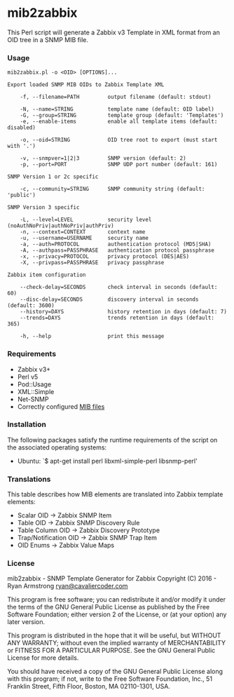 # mib2zabbix

This Perl script will generate a Zabbix v3 Template in XML format from an OID
tree in a SNMP MIB file.

### Usage

    mib2zabbix.pl -o <OID> [OPTIONS]...
        
    Export loaded SNMP MIB OIDs to Zabbix Template XML

        -f, --filename=PATH         output filename (default: stdout)
       
        -N, --name=STRING           template name (default: OID label)
        -G, --group=STRING          template group (default: 'Templates')
        -e, --enable-items          enable all template items (default: disabled)
        
        -o, --oid=STRING            OID tree root to export (must start with '.')
        
        -v, --snmpver=1|2|3         SNMP version (default: 2)
        -p, --port=PORT             SNMP UDP port number (default: 161)
        
    SNMP Version 1 or 2c specific

        -c, --community=STRING      SNMP community string (default: 'public')
        
    SNMP Version 3 specific

        -L, --level=LEVEL           security level (noAuthNoPriv|authNoPriv|authPriv)
        -n, --context=CONTEXT       context name
        -u, --username=USERNAME     security name
        -a, --auth=PROTOCOL         authentication protocol (MD5|SHA)
        -A, --authpass=PASSPHRASE   authentication protocol passphrase
        -x, --privacy=PROTOCOL      privacy protocol (DES|AES)
        -X, --privpass=PASSPHRASE   privacy passphrase

    Zabbix item configuration

        --check-delay=SECONDS       check interval in seconds (default: 60)
        --disc-delay=SECONDS        discovery interval in seconds (default: 3600)
        --history=DAYS              history retention in days (default: 7)
        --trends=DAYS               trends retention in days (default: 365)
        
        -h, --help                  print this message

### Requirements

* Zabbix v3+
* Perl v5
* Pod::Usage
* XML::Simple
* Net-SNMP
* Correctly configured [MIB files](http://net-snmp.sourceforge.net/tutorial/tutorial-5/commands/mib-options.html)

### Installation

The following packages satisfy the runtime requirements of the script on the
associated operating systems:

* Ubuntu: `$ apt-get install perl libxml-simple-perl libsnmp-perl'

### Translations

This table describes how MIB elements are translated into Zabbix template
elements:

* Scalar OID -> Zabbix SNMP Item
* Table OID -> Zabbix SNMP Discovery Rule
* Table Column OID -> Zabbix Discovery Prototype
* Trap/Notification OID -> Zabbix SNMP Trap Item 
* OID Enums -> Zabbix Value Maps

### License

mib2zabbix - SNMP Template Generator for Zabbix
Copyright (C) 2016 - Ryan Armstrong <ryan@cavaliercoder.com>

This program is free software; you can redistribute it and/or modify
it under the terms of the GNU General Public License as published by
the Free Software Foundation; either version 2 of the License, or
(at your option) any later version.

This program is distributed in the hope that it will be useful,
but WITHOUT ANY WARRANTY; without even the implied warranty of
MERCHANTABILITY or FITNESS FOR A PARTICULAR PURPOSE. See the
GNU General Public License for more details.

You should have received a copy of the GNU General Public License
along with this program; if not, write to the Free Software
Foundation, Inc., 51 Franklin Street, Fifth Floor, Boston, MA  02110-1301, USA.

